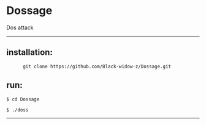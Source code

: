 # Dossage
Dos attack
***
## installation:
          git clone https://github.com/Black-widow-z/Dossage.git
          

## run:
```$ cd Dossage```

```$ ./doss```
***
